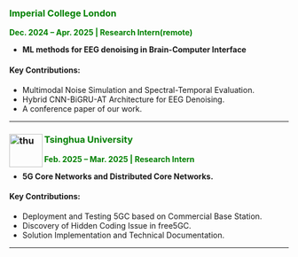 ### <span style="color: green;">**Imperial College London**</span>
<span style="color: green;">**Dec. 2024 – Apr. 2025 | Research Intern(remote)**</span>  

- **ML methods for EEG denoising in Brain-Computer Interface**

#### Key Contributions:  
- Multimodal Noise Simulation and Spectral-Temporal Evaluation. 
- Hybrid CNN-BiGRU-AT Architecture for EEG Denoising.  
- A conference paper of our work. 

---

### <img src="E:\githubcode\Mosfish.github.io\contents\thu.png" alt="thu" align='left' width=60 /><span style="color: green;"> **Tsinghua University**</span>  
<span style="color: green;">**Feb. 2025 – Mar. 2025 | Research Intern**</span>  

- **5G Core Networks and Distributed Core Networks.**

#### Key Contributions:  
- Deployment and Testing 5GC based on Commercial Base Station.
- Discovery of Hidden Coding Issue in free5GC.  
- Solution Implementation and Technical Documentation.  

---
